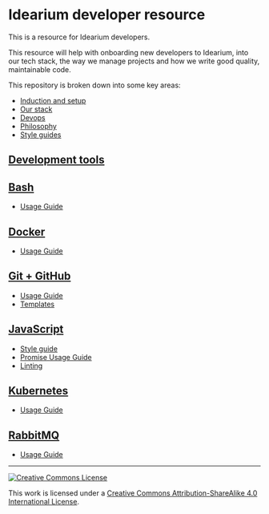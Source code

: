 # Idearium developer resource

This is a resource for Idearium developers.

This resource will help with onboarding new developers to Idearium, into our tech stack, the way we manage projects and how we write good quality, maintainable code.

This repository is broken down into some key areas:

  - [Induction and setup](./induction)
  - [Our stack](./stack)
  - [Devops](./devops)
  - [Philosophy](./philosophy)
  - [Style guides](./style-guides.md)

## [Development tools](./development-tools/)

## [Bash](./bash/)

  - [Usage Guide](./bash/README.md)

## [Docker](./docker/)

  - [Usage Guide](./docker/README.md)

## [Git + GitHub](./git/)

  - [Usage Guide](./git/usageguide.md)
  - [Templates](./git/github-templates.md)

## [JavaScript](./javascript/)

  - [Style guide](./javascript/styleguide.md)
  - [Promise Usage Guide](./javascript/promise.md)
  - [Linting](./javascript/.eslintrc)

## [Kubernetes](./kubernetes/)

  - [Usage Guide](./kubernetes/README.md)

## [RabbitMQ](./rabbitmq/)

  - [Usage Guide](./rabbitmq/usageguide.md)


---

[![Creative Commons License](https://i.creativecommons.org/l/by-sa/4.0/88x31.png)](http://creativecommons.org/licenses/by-sa/4.0/)

This work is licensed under a [Creative Commons Attribution-ShareAlike 4.0 International License](http://creativecommons.org/licenses/by-sa/4.0/).
